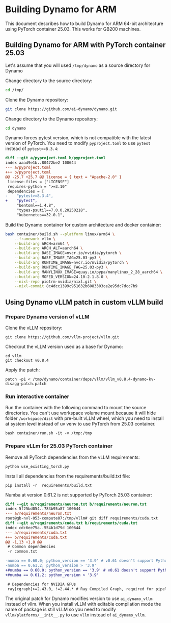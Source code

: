 # Building Dynamo for ARM

This document describes how to build Dynamo for ARM 64-bit architecture using PyTorch container 25.03. This works for GB200 machines.

## Building Dynamo for ARM with PyTorch container 25.03

Let's assume that you will used ``/tmp/dynamo`` as a source directory for Dynamo


Change directory to the source directory:

```bash
cd /tmp/
```

Clone the Dynamo repository:

```bash
git clone https://github.com/ai-dynamo/dynamo.git
```

Change directory to the Dynamo repository:

```bash
cd dynamo
```

Dynamo forces pytest version, which is not compatible with the latest version of PyTorch. You need to modify ``pyproject.toml`` to use ``pytest`` instead of ``pytest>=8.3.4``:

```diff
diff --git a/pyproject.toml b/pyproject.toml
index aaad9e1b..80472be2 100644
--- a/pyproject.toml
+++ b/pyproject.toml
@@ -25,7 +25,7 @@ license = { text = "Apache-2.0" }
 license-files = ["LICENSE"]
 requires-python = ">=3.10"
 dependencies = [
-    "pytest>=8.3.4",
+    "pytest",
     "bentoml==1.4.8",
     "types-psutil==7.0.0.20250218",
     "kubernetes==32.0.1",
```


Build the Dynamo container for custom architecture and docker container:

```bash
bash container/build.sh --platform linux/arm64 \
    --framework vllm \
    --build-arg ARCH=arm64 \
    --build-arg ARCH_ALT=aarch64 \
    --build-arg BASE_IMAGE=nvcr.io/nvidia/pytorch \
    --build-arg BASE_IMAGE_TAG=25.03-py3 \
    --build-arg RUNTIME_IMAGE=nvcr.io/nvidia/pytorch \
    --build-arg RUNTIME_IMAGE_TAG=25.03-py3 \
    --build-arg MANYLINUX_IMAGE=quay.io/pypa/manylinux_2_28_aarch64 \
    --build-arg MOFED_VERSION=24.10-2.1.8.0 \
    --nixl-repo piotrm-nvidia/nixl.git \
    --nixl-commit 8c4dcc1399c951632b6083303ce2e95dc7dcc7b9
```


## Using Dynamo vLLM patch in custom vLLM build

### Prepare Dynamo version of vLLM

Clone the vLLM repository:

```
git clone https://github.com/vllm-project/vllm.git
```

Checkout the vLLM version used as a base for Dynamo:

```
cd vllm
git checkout v0.8.4
```

Apply the patch:

```
patch -p1 < /tmp/dynamo/container/deps/vllm/vllm_v0.8.4-dynamo-kv-disagg-patch.patch
```

### Run interactive container


Run the container with the following command to mount the source directories. You can't use workspace volume mount because it will hide folder ``/workspace/dist`` with pre-built vLLM wheel, which you need to install at system level instead of uv venv to use PyTorch from 25.03 container.

```
bash container/run.sh -it -v /tmp:/tmp
```


### Prepare vLLm for 25.03 PyTorch container


Remove all PyTorch dependencies from the vLLM requirements:

```
python use_existing_torch.py
```


Install all dependencies from the requirements/build.txt file:

```
pip install -r  requirements/build.txt
```


Numba at version 0.61.2 is not supported by PyTorch 25.03 container:

```diff
diff --git a/requirements/neuron.txt b/requirements/neuron.txt
index 5f25bd054..783b95a87 100644
--- a/requirements/neuron.txt
root@gb-nvl-053-compute07:/tmp/vllm# git diff requirements/cuda.txt
diff --git a/requirements/cuda.txt b/requirements/cuda.txt
index cdc6ee75a..554b1d79d 100644
--- a/requirements/cuda.txt
+++ b/requirements/cuda.txt
@@ -1,13 +1,8 @@
 # Common dependencies
 -r common.txt

-numba == 0.60.0; python_version == '3.9' # v0.61 doesn't support Python 3.9. Required for N-gram speculative decoding
-numba == 0.61.2; python_version > '3.9'
+#numba == 0.60.0; python_version == '3.9' # v0.61 doesn't support Python 3.9. Required for N-gram speculative decoding
+#numba == 0.61.2; python_version > '3.9'

 # Dependencies for NVIDIA GPUs
 ray[cgraph]>=2.43.0, !=2.44.* # Ray Compiled Graph, required for pipeline parallelism in V1.
```


The original patch for Dynamo modifies version to use ``ai_dynamo_vllm`` instead of vllm. When you install vLLM with editable compilation mode the name of package is still vLLM so you need to modify ``vllm/platforms/__init__.py`` to use ``vllm`` instead of ``ai_dynamo_vllm``.
